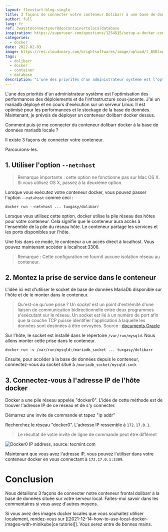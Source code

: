 ```yaml
---
layout: flexstart-blog-single
title: 3 façons de connecter votre conteneur Dolibarr à une base de données locale
author: full
lang: fr
ref: 3waystoconnectyourOdoocontainertolocaldatabase
inspiration: https://superuser.com/questions/1254515/setup-a-docker-container-to-work-with-a-local-database
categories:
  - docker
date: 2022-02-03
image: https://res.cloudinary.com/brightsoftwares/image/upload/t_BSBlogImage/v1642938172/pexels-joshua-welch-1624600_pxc6ym.jpg
tags:
  - dolibarr
  - docker
  - container
  - database
description: "L'une des priorités d'un administrateur système est l'optimisation des performances des déploiements et de l'infrastructure sous-jacente. J'ai un mariadb déployé et en cours d'exécution sur un serveur Linux. Il est optimisé pour les performances et le stockage de la base de données. Maintenant, je prévois de déployer un conteneur dolibarr docker dessus. Comment puis-je me connecter du conteneur dolibarr docker à la base de données mariadb locale ?"
---
```




L'une des priorités d'un administrateur système est l'optimisation des performances des déploiements et de l'infrastructure sous-jacente. J'ai un mariadb déployé et en cours d'exécution sur un serveur Linux. Il est optimisé pour les performances et le stockage de la base de données. Maintenant, je prévois de déployer un conteneur dolibarr docker dessus.

Comment puis-je me connecter du conteneur dolibarr docker à la base de données mariadb locale ?

Il existe 3 façons de connecter votre conteneur.

Parcourons-les.

## 1. Utiliser l'option `--net=host` 

> Remarque importante : cette option ne fonctionne pas sur Mac OS X. Si vous utilisez OS X, passez à la deuxième option.

Lorsque vous exécutez votre conteneur docker, vous pouvez passer l'option `--net=host` comme ceci :

```
docker run --net=host ... tuxgasy/dolibarr
```

Lorsque vous utilisez cette option, docker utilise la pile réseau des hôtes pour votre conteneur. Cela signifie que le conteneur aura accès à l'ensemble de la pile du réseau hôte. Le conteneur partage les services et les ports disponibles sur l'hôte.

Une fois dans ce mode, le conteneur a un accès direct à localhost. Vous pouvez maintenant accéder à localhost:3306.

> Remarque : Cette configuration ne fournit aucune isolation réseau au conteneur.


## 2. Montez la prise de service dans le conteneur

L'idée ici est d'utiliser le socket de base de données MariaDb disponible sur l'hôte et de le monter dans le conteneur.

> Qu'est-ce qu'une prise ?
> Un _socket_ est un point d'extrémité d'une liaison de communication bidirectionnelle entre deux programmes s'exécutant sur le réseau. Un socket est lié à un numéro de port afin que la couche TCP puisse identifier l'application à laquelle les données sont destinées à être envoyées.
> Source : [documents Oracle](https://docs.oracle.com/javase/tutorial/networking/sockets/definition.html)

Sur l'hôte, le socket est installé dans le répertoire `/var/run/mysqld`. Nous allons monter cette prise dans le conteneur.

```
docker run -v /var/run/mysqld:/mariadb_socket ... tuxgasy/dolibarr
```

Ensuite, pour accéder à la base de données depuis le conteneur, connectez-vous au socket situé à `/mariadb_socket/mysqld.sock`

## 3. Connectez-vous à l'adresse IP de l'hôte docker

Docker a une pile réseau appelée "docker0".
L'idée de cette méthode est de trouver l'adresse IP de ce réseau et de s'y connecter.

Démarrez une invite de commande et tapez "ip addr"

Recherchez le réseau "docker0". L'adresse IP ressemble à `172.17.0.1`.

> Le résultat de votre invite de ligne de commande peut être différent


![Docker0 IP address, source: tecmint.com](https://res.cloudinary.com/brightsoftwares/image/upload/v1642934808/Check-Docker-IP-Address_ygq4bh.png)

Maintenant que vous avez l'adresse IP, vous pouvez l'utiliser dans votre conteneur docker en vous connectant à `172.17.0.1:3309`.

# Conclusion

Nous détaillons 3 façons de connecter notre conteneur frontal dolibarr à la base de données située sur votre serveur local.
Faites-moi savoir dans les commentaires si vous avez d'autres moyens.

Si vous avez des images docker locales que vous souhaitez utiliser localement, rendez-vous sur [[2021-12-14-how-to-use-local-docker-images-with-minikube|ce tutoriel]]. Vous serez entre de bonnes mains.
